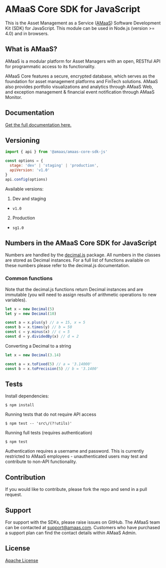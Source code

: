 # AMaaS Core SDK for JavaScript

This is the Asset Management as a Service ([AMaaS](https://amaas.com/)) Software Development Kit (SDK) for JavaScript.
This module can be used in Node.js (version >= 4.0) and in browsers.

## What is AMaaS?

AMaaS is a modular platform for Asset Managers with an open, RESTful API for programmatic access to its functionality.

AMaaS Core features a secure, encrypted database, which serves as the foundation for asset management platforms and FinTech solutions. AMaaS also provides portfolio visualizations and analytics through AMaaS Web, and exception management & financial event notification through AMaaS Monitor.


## Documentation
[Get the full documentation here.](docs/index.md)

## Versioning

```javascript
import { api } from '@amaas/amaas-core-sdk-js'

const options = {
  stage: 'dev' | 'staging' | 'production',
  apiVersion: 'v1.0'
}
api.config(options)
```
Available versions:
1. Dev and staging
  * `v1.0`
2. Production
  * `sg1.0`

## Numbers in the AMaaS Core SDK for JavaScript
Numbers are handled by the [decimal.js](https://github.com/MikeMcl/decimal.js/) package. All numbers in the classes are stored as Decimal instances. For a full list of functions available on these numbers please refer to the decimal.js documentation.

### Common functions
Note that the decimal.js functions return Decimal instances and are immutable (you will need to assign results of arithmetic operations to new variables).

```javascript
let x = new Decimal(5)
let y = new Decimal(10)

const a = x.plus(y) // a = 15, x = 5
const b = x.times(y) // b = 50
const c = y.minus(x) // c = 5
const d = y.dividedBy(x) // d = 2
```
Converting a Decimal to a string
```javascript
let x = new Decimal(3.14)

const a = x.toFixed(5) // a = '3.14000'
const b = x.toPrecision(5) // b = '3.1400'
```

## Tests

Install dependencies:
```
$ npm install
```

Running tests that do not require API access
```
$ npm test -- 'src\/(?!utils)'
```

Running full tests (requires authentication)
```
$ npm test
```
Authentication requires a username and password. This is currently restricted to AMaaS employees - unauthenticated users may test and contribute to non-API functionality.

## Contribution

If you would like to contribute, please fork the repo and send in a pull request.

## Support

For support with the SDKs, please raise issues on GitHub. The AMaaS team can be contacted at <support@amaas.com>. Customers who have purchased a support plan can find the contact details within AMaaS Admin.

## License

[Apache License](https://raw.githubusercontent.com/amaas-fintech/amaas-core-sdk-js/master/LICENSE)
